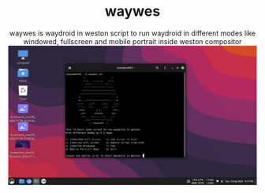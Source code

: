 <div align="center">
  <h1>waywes</h1>
waywes is waydroid in weston script to run waydroid in different modes like windowed, fullscreen and mobile portrait inside weston compositor</div>
<img src="https://github.com/KSMaan45/waywes/blob/main/waywes%20main.png">
